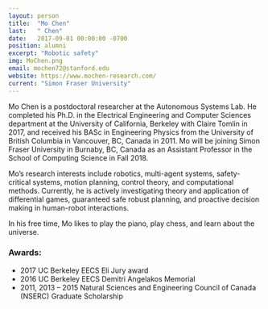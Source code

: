 ```yaml
---
layout: person
title:  "Mo Chen"
last:   " Chen"
date:   2017-09-01 00:00:00 -0700
position: alumni
excerpt: "Robotic safety"
img: MoChen.png
email: mochen72@stanford.edu
website: https://www.mochen-research.com/
current: "Simon Fraser University"
---
```


Mo Chen is a postdoctoral researcher at the Autonomous Systems Lab. He completed his Ph.D. in the Electrical Engineering and Computer Sciences department at the University of California, Berkeley with Claire Tomlin in 2017, and received his BASc in Engineering Physics from the University of British Columbia in Vancouver, BC, Canada in 2011. Mo will be joining Simon Fraser University in Burnaby, BC, Canada as an Assistant Professor in the School of Computing Science in Fall 2018.

Mo’s research interests include robotics, multi-agent systems, safety-critical systems, motion planning, control theory, and computational methods. Currently, he is actively investigating theory and application of differential games, guaranteed safe robust planning, and proactive decision making in human-robot interactions.

In his free time, Mo likes to play the piano, play chess, and learn about the universe.

### Awards:
- 2017 UC Berkeley EECS Eli Jury award
- 2016 UC Berkeley EECS Demitri Angelakos Memorial
- 2011, 2013 – 2015 Natural Sciences and Engineering Council of Canada (NSERC) Graduate Scholarship
